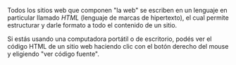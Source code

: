 Todos los sitios web que componen "la web" se escriben en un lenguaje en particular llamado _HTML_ (lenguaje de marcas de hipertexto), el cual permite estructurar y darle formato a todo el contenido de un sitio.

Si estás usando una computadora portátil o de escritorio, podés ver el código HTML de un sitio web haciendo clic con el botón derecho del mouse y eligiendo "ver código fuente".

